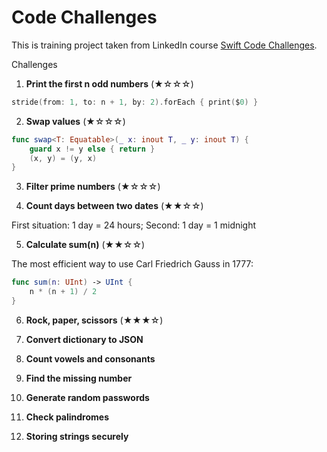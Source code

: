 # Code Challenges
This is training project taken from LinkedIn course [Swift Code Challenges](https://www.linkedin.com/learning/swift-code-challenges).

Challenges

1. **Print the first n odd numbers** (★☆☆☆)

```swift
stride(from: 1, to: n + 1, by: 2).forEach { print($0) }
```

2. **Swap values** (★☆☆☆)

```swift
func swap<T: Equatable>(_ x: inout T, _ y: inout T) {
    guard x != y else { return }
    (x, y) = (y, x)
}
```

3. **Filter prime numbers** (★☆☆☆)

4. **Count days between two dates** (★★☆☆)

First situation: 1 day = 24 hours; Second: 1 day = 1 midnight

5. **Calculate sum(n)** (★★☆☆)

The most efficient way to use Carl Friedrich Gauss in 1777:

```swift
func sum(n: UInt) -> UInt {
    n * (n + 1) / 2
}
```

6. **Rock, paper, scissors** (★★★☆)

1. **Convert dictionary to JSON**
2. **Count vowels and consonants**
3. **Find the missing number**
4. **Generate random passwords**
5. **Check palindromes**
6. **Storing strings securely**

